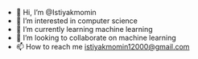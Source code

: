 - 👋 Hi, I’m @Istiyakmomin
- 👀 I’m interested in computer science
- 🌱 I’m currently learning machine learning
- 💞️ I’m looking to collaborate on machine learning
- 📫 How to reach me istiyakmomin12000@gmail.com

<!---
Istiyakmomin/Istiyakmomin is a ✨ special ✨ repository because its `README.md` (this file) appears on your GitHub profile.
You can click the Preview link to take a look at your changes.
--->
